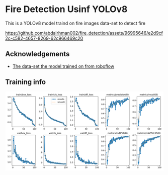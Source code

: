 
# Fire Detection Usinf YOLOv8
This is a YOLOv8 model traind on fire images data-set to detect fire

https://github.com/abdalrhman002/fire_detection/assets/96995646/e2d9cf2c-c582-4657-8269-62c966469c20

## Acknowledgements

 - [The data-set the model trained on from roboflow](https://universe.roboflow.com/-jwzpw/continuous_fire)


## Training info

![App Screenshot](https://github.com/abdalrhman002/fire_detection/blob/master/runs/detect/train/results.png?raw=true)
